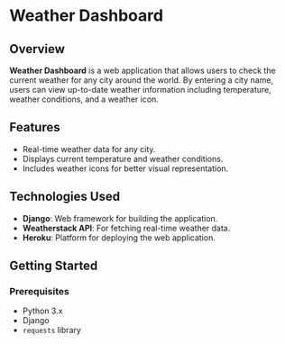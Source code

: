 # Weather Dashboard

## Overview

**Weather Dashboard** is a web application that allows users to check the current weather for any city around the world. By entering a city name, users can view up-to-date weather information including temperature, weather conditions, and a weather icon.

## Features

- Real-time weather data for any city.
- Displays current temperature and weather conditions.
- Includes weather icons for better visual representation.

## Technologies Used

- **Django**: Web framework for building the application.
- **Weatherstack API**: For fetching real-time weather data.
- **Heroku**: Platform for deploying the web application.

## Getting Started

### Prerequisites

- Python 3.x
- Django
- `requests` library
